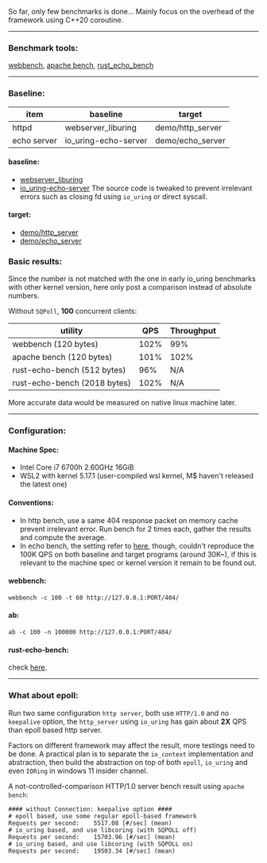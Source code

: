 So far, only few benchmarks is done... Mainly focus on the overhead of the framework using C++20 coroutine.

----

### Benchmark tools:

[webbench](https://github.com/EZLippi/WebBench),
[apache bench](https://httpd.apache.org/),
[rust_echo_bench](https://togithub.com/haraldh/rust_echo_bench)

---

### Baseline:

| item        | baseline            | target             |
|-------------|---------------------|--------------------|
| httpd       | webserver_liburing  | demo/http_server   |
| echo server | io_uring-echo-server | demo/echo_server   |

#### baseline:

- [webserver_liburing](https://github.com/shuveb/loti-examples/blob/master/webserver_liburing.c)
- [io_uring-echo-server](https://github.com/frevib/io_uring-echo-server)
  The source code is tweaked to prevent irrelevant errors such as closing fd using `io_uring` or direct syscall.

#### target:

- [demo/http_server](coring/demo/http_server.cpp)
- [demo/echo_server](coring/demo/echo_server.cpp)

### Basic results:

Since the number is not matched with the one in early io_uring benchmarks with other kernel version, here only post a
comparison instead of absolute numbers.

Without `SQPoll`, **100** concurrent clients:

| utility                      | QPS  | Throughput |
|------------------------------|------|------------|
| webbench        (120 bytes)  | 102% | 99%        |
| apache bench    (120 bytes)  | 101% | 102%       |
| rust-echo-bench (512 bytes)  | 96%  | N/A        |
| rust-echo-bench (2018 bytes) | 102% | N/A        |

More accurate data would be measured on native linux machine later.

---

### Configuration:

#### Machine Spec:

- Intel Core i7 6700h 2.60GHz 16GiB
- WSL2 with kernel 5.17.1 (user-compiled wsl kernel, M$ haven't released the latest one)

#### Conventions:

- In http bench, use a same 404 response packet on memory cache prevent irrelevant error. Run bench for 2 times each,
  gather the results and compute the average.
- In echo bench, the setting refer
  to [here](https://github.com/frevib/io_uring-echo-server/blob/master/benchmarks/benchmarks.md), though, couldn't
  reproduce the 100K QPS on both baseline and target programs (around 30K~), if this is relevant to the machine spec or
  kernel version it remain to be found out.

#### webbench:

```shell
webbench -c 100 -t 60 http://127.0.0.1:PORT/404/
```

#### ab:

```shell
ab -c 100 -n 100000 http://127.0.0.1:PORT/404/
```

#### rust-echo-bench:

check [here](https://github.com/frevib/io_uring-echo-server/blob/master/benchmarks/benchmarks.md).

---

### What about epoll:

Run two same configuration `http server`, both use `HTTP/1.0` and no `keepalive` option, the `http_server`
using `io_uring` has gain about **2X** QPS than epoll based http server.

Factors on different framework may affect the result, more testings need to be done. A practical plan is to separate the
`io_context` implementation and abstraction, then build the abstraction on top of both `epoll`, `io_uring` and
even `IORing` in windows 11 insider channel.

A not-controlled-comparison HTTP/1.0 server bench result using `apache bench`:

```shell
#### without Connection: keepalive option ####
# epoll based, use some regular epoll-based framework 
Requests per second:    5517.08 [#/sec] (mean)
# io_uring based, and use libcoring (with SQPOLL off)
Requests per second:    15703.96 [#/sec] (mean)
# io_uring based, and use libcoring (with SQPOLL on)
Requests per second:    19503.34 [#/sec] (mean)
```